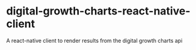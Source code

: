 # digital-growth-charts-react-native-client
A react-native client to render results from the digital growth charts api

